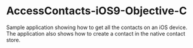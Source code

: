 # AccessContacts-iOS9-Objective-C

Sample application showing how to get all the contacts on an iOS device. The application also shows how to create a contact in the native contact store. 
